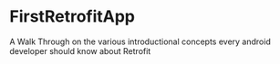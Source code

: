 # FirstRetrofitApp
A Walk Through on the various introductional concepts every android developer should know about Retrofit 
